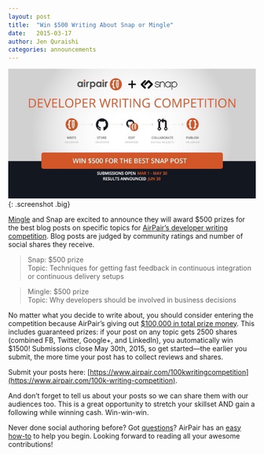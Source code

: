```yaml
---
layout: post
title:  "Win $500 Writing About Snap or Mingle"
date:   2015-03-17
author: Jen Quraishi
categories: announcements
---
```


![](/assets/images/screenshots/airpairSNAP.jpeg){: .screenshot .big}

[Mingle](http://www.thoughtworks.com/mingle/) and Snap are excited to announce they will award $500 prizes for the best blog posts on specific topics for [AirPair’s developer writing competition](https://www.airpair.com/100k-writing-competition). Blog posts are judged by community ratings and number of social shares they receive.


>Snap: $500 prize                                                                                                                                                 
>Topic: Techniques for getting fast feedback in continuous integration or continuous delivery setups

>Mingle: $500 prize  
>Topic: Why developers should be involved in business decisions


No matter what you decide to write about, you should consider entering the competition because AirPair’s giving out [$100,000 in total prize money](https://www.airpair.com/100k-writing-competition). This includes guaranteed prizes: if your post on any topic gets 2500 shares (combined FB, Twitter, Google+, and LinkedIn), you automatically win $1500! Submissions close May 30th, 2015, so get started—the earlier you submit, the more time your post has to collect reviews and shares.

Submit your posts here: [https://www.airpair.com/100k­writing­competition](https://www.airpair.com/100k-writing-competition).

And don’t forget to tell us about your posts so we can share them with our audiences too. This is a great opportunity to stretch your skillset AND gain a following while winning cash. Win-win-win.

Never done social authoring before? Got [questions](https://www.airpair.com/100k-writing-competition/faq)? AirPair has an [easy how-to](https://www.airpair.com/social-authoring) to help you begin. Looking forward to reading all your awesome contributions!


